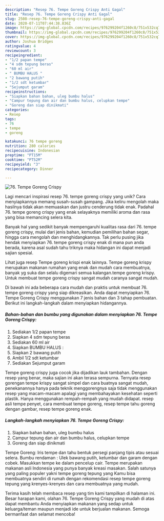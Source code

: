 ```yaml
---
description: "Resep 76. Tempe Goreng Crispy Anti Gagal"
title: "Resep 76. Tempe Goreng Crispy Anti Gagal"
slug: 2508-resep-76-tempe-goreng-crispy-anti-gagal
date: 2020-07-11T07:44:38.836Z
image: https://img-global.cpcdn.com/recipes/976299204f1260c8/751x532cq70/76-tempe-goreng-crispy-foto-resep-utama.jpg
thumbnail: https://img-global.cpcdn.com/recipes/976299204f1260c8/751x532cq70/76-tempe-goreng-crispy-foto-resep-utama.jpg
cover: https://img-global.cpcdn.com/recipes/976299204f1260c8/751x532cq70/76-tempe-goreng-crispy-foto-resep-utama.jpg
author: Joshua Bridges
ratingvalue: 4
reviewcount: 3
recipeingredient:
- "1/2 papan tempe"
- "4 sdm tepung beras"
- "60 ml air"
- " BUMBU HALUS "
- "2 bawang putih"
- "1/2 sdt ketumbar"
- "Sejumput garam"
recipeinstructions:
- "Siapkan bahan bahan, uleg bumbu halus"
- "Campur tepung dan air dan bumbu halus, celupkan tempe"
- "Goreng dan siap dinikmati"
categories:
- Resep
tags:
- 76
- tempe
- goreng

katakunci: 76 tempe goreng 
nutrition: 280 calories
recipecuisine: Indonesian
preptime: "PT15M"
cooktime: "PT52M"
recipeyield: "3"
recipecategory: Dinner

---
```



![76. Tempe Goreng Crispy](https://img-global.cpcdn.com/recipes/976299204f1260c8/751x532cq70/76-tempe-goreng-crispy-foto-resep-utama.jpg)

Lagi mencari inspirasi resep 76. tempe goreng crispy yang unik? Cara menyiapkannya memang susah-susah gampang. Jika keliru mengolah maka hasilnya tidak akan memuaskan dan justru cenderung tidak enak. Padahal 76. tempe goreng crispy yang enak selayaknya memiliki aroma dan rasa yang bisa memancing selera kita.

Banyak hal yang sedikit banyak mempengaruhi kualitas rasa dari 76. tempe goreng crispy, mulai dari jenis bahan, kemudian pemilihan bahan segar, hingga cara mengolah dan menghidangkannya. Tak perlu pusing jika hendak menyiapkan 76. tempe goreng crispy enak di mana pun anda berada, karena asal sudah tahu triknya maka hidangan ini dapat menjadi sajian spesial.

Lihat juga resep Tempe goreng krispi enak lainnya. Tempe goreng krispy merupakan makanan rumahan yang enak dan mudah cara membuatnya, banyak yg suka dan selalu digemari semua kalangan.tempe goreng krispy. Untuk membuat tempe goreng crispy sangat mudah caranya sangat mudah.


Di bawah ini ada beberapa cara mudah dan praktis untuk membuat 76. tempe goreng crispy yang siap dikreasikan. Anda dapat menyiapkan 76. Tempe Goreng Crispy menggunakan 7 jenis bahan dan 3 tahap pembuatan. Berikut ini langkah-langkah dalam menyiapkan hidangannya.

<!--inarticleads1-->

##### Bahan-bahan dan bumbu yang digunakan dalam menyiapkan 76. Tempe Goreng Crispy:

1. Sediakan 1/2 papan tempe
1. Siapkan 4 sdm tepung beras
1. Sediakan 60 ml air
1. Siapkan  BUMBU HALUS :
1. Siapkan 2 bawang putih
1. Ambil 1/2 sdt ketumbar
1. Sediakan Sejumput garam


Tempe goreng crispy juga cocok jika dijadikan lauk tambahan. Dengan resep yang benar, maka sajian ini akan terasa sempurna. Ternyata resep gorengan tempe krispy sangat simpel dan cara buatnya sangat mudah, penekanannya hanya pada teknik menggorengnya saja tidak menggunakan resep yang macam-macam apalagi yang membahayakan kesehatan seperti plastik. Hanya menggunakan rempah-rempah yang mudah didapat. resep asli tempe penyet, cara membuat tempe goreng, resep tempe tahu goreng dengan gambar, resep tempe goreng enak. 

<!--inarticleads2-->

##### Langkah-langkah menyiapkan 76. Tempe Goreng Crispy:

1. Siapkan bahan bahan, uleg bumbu halus
1. Campur tepung dan air dan bumbu halus, celupkan tempe
1. Goreng dan siap dinikmati


Tempe Goreng: Iris tempe dan tahu bentuk persegi panjang tipis atau sesuai selera. Bumbu rendaman : Ulek bawang putih, ketumbar dan garam dengan cobek. Masukkan tempe ke dalam pencelup cair. Tempe merupakan makanan asli Indonesia yang punya banyak kreasi masakan. Salah satunya yang paling populer yakni tempe goreng tepung yang Kamu bisa membuatnya sendiri di rumah dengan rekomendasi resep tempe goreng tepung yang krenyes-krenyes dan cara membuatnya yang mudah. 

Terima kasih telah membaca resep yang tim kami tampilkan di halaman ini. Besar harapan kami, olahan 76. Tempe Goreng Crispy yang mudah di atas dapat membantu Anda menyiapkan makanan yang sedap untuk keluarga/teman maupun menjadi ide untuk berjualan makanan. Semoga bermanfaat dan selamat mencoba!
